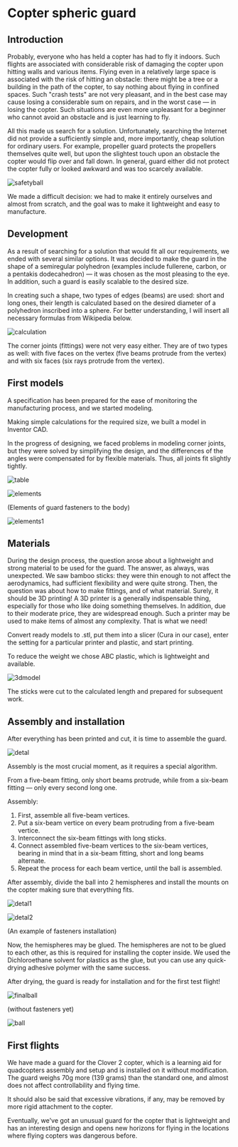 # Copter spheric guard

## Introduction

Probably, everyone who has held a copter has had to fly it indoors. Such flights are associated with considerable risk of damaging the copter upon hitting walls and various items. Flying even in a relatively large space is associated with the risk of hitting an obstacle: there might be a tree or a building in the path of the copter, to say nothing about flying in confined spaces. Such "crash tests" are not very pleasant, and in the best case may cause losing a considerable sum on repairs, and in the worst case — in losing the copter. Such situations are even more unpleasant for a beginner who cannot avoid an obstacle and is just learning to fly.

All this made us search for a solution. Unfortunately, searching the Internet did not provide a sufficiently simple and, more importantly, cheap solution for ordinary users. For example, propeller guard protects the propellers themselves quite well, but upon the slightest touch upon an obstacle the copter would flip over and fall down. In general, guard either did not protect the copter fully or looked awkward and was too scarcely available.

![safetyball](../assets/safetyball.png)

We made a difficult decision: we had to make it entirely ourselves and almost from scratch, and the goal was to make it lightweight and easy to manufacture.

## Development

As a result of searching for a solution that would fit all our requirements, we ended with several similar options. It was decided to make the guard in the shape of a semiregular polyhedron (examples include fullerene, carbon, or a pentakis dodecahedron) — it was chosen as the most pleasing to the eye. In addition, such a guard is easily scalable to the desired size.

In creating such a shape, two types of edges (beams) are used: short and long ones, their length is calculated based on the desired diameter of a polyhedron inscribed into a sphere. For better understanding, I will insert all necessary formulas from Wikipedia below.

![calculation](../assets/en/calculation.png)

The corner joints (fittings) were not very easy either. They are of two types as well: with five faces on the vertex (five beams protrude from the vertex) and with six faces (six rays protrude from the vertex).

## First models

A specification has been prepared for the ease of monitoring the manufacturing process, and we started modeling.

Making simple calculations for the required size, we built a model in Inventor CAD.

In the progress of designing, we faced problems in modeling corner joints, but they were solved by simplifying the design, and the differences of the angles were compensated for by flexible materials. Thus, all joints fit slightly tightly.

![table](../assets/en/table.png)

![elements](../assets/elements.png)

(Elements of guard fasteners to the body)

![elements1](../assets/elements1.png)

## Materials

During the design process, the question arose about a lightweight and strong material to be used for the guard. The answer, as always, was unexpected. We saw bamboo sticks: they were thin enough to not affect the aerodynamics, had sufficient flexibility and were quite strong. Then, the question was about how to make fittings, and of what material. Surely, it should be 3D printing! A 3D printer is a generally indispensable thing, especially for those who like doing something themselves. In addition, due to their moderate price, they are widespread enough. Such a printer may be used to make items of almost any complexity. That is what we need!

Convert ready models to .stl, put them into a slicer (Cura in our case), enter the setting for a particular printer and plastic, and start printing.

To reduce the weight we chose ABC plastic, which is lightweight and available.

![3dmodel](../assets/3dmodel.png)

The sticks were cut to the calculated length and prepared for subsequent work.

## Assembly and installation

After everything has been printed and cut, it is time to assemble the guard.

![detal](../assets/detal.png)

Assembly is the most crucial moment, as it requires a special algorithm.

From a five-beam fitting, only short beams protrude, while from a six-beam fitting — only every second long one.

Assembly:

1. First, assemble all five-beam vertices.
2. Put a six-beam vertice on every beam protruding from a five-beam vertice.
3. Interconnect the six-beam fittings with long sticks.
4. Connect assembled five-beam vertices to the six-beam vertices, bearing in mind that in a six-beam fitting, short and long beams alternate.
5. Repeat the process for each beam vertice, until the ball is assembled.

After assembly, divide the ball into 2 hemispheres and install the mounts on the copter making sure that everything fits.

![detal1](../assets/detal1.png)

![detal2](../assets/detal2.png)

(An example of fasteners installation)

Now, the hemispheres may be glued. The hemispheres are not to be glued to each other, as this is required for installing the copter inside. We used the Dichloroethane solvent for plastics as the glue, but you can use any quick-drying adhesive polymer with the same success.

After drying, the guard is ready for installation and for the first test flight!

![finalball](../assets/finalball.png)

(without fasteners yet)

![ball](../assets/ball.png)

## First flights

We have made a guard for the Clover 2 copter, which is a learning aid for quadcopters assembly and setup and is installed on it without modification. The guard weighs 70g more (139 grams) than the standard one, and almost does not affect controllability and flying time.

It should also be said that excessive vibrations, if any, may be removed by more rigid attachment to the copter.

Eventually, we've got an unusual guard for the copter that is lightweight and has an interesting design and opens new horizons for flying in the locations where flying copters was dangerous before.
